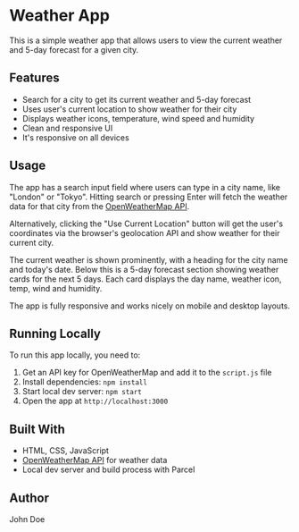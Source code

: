 <html>
<h1>Weather App</h1>
<p>This is a simple weather app that allows users to view the current weather and 5-day forecast for a given city.</p>
<h2>Features</h2>
<ul>
  <li>Search for a city to get its current weather and 5-day forecast</li>
  <li>Uses user's current location to show weather for their city</li>
  <li>Displays weather icons, temperature, wind speed and humidity</li>
  <li>Clean and responsive UI</li>
  <li>It's responsive on all devices</li>
</ul>
<h2>Usage</h2>
<p>The app has a search input field where users can type in a city name, like "London" or "Tokyo". Hitting search or
  pressing Enter will fetch the weather data for that city from the <a
    href="https://openweathermap.org/api">OpenWeatherMap API</a>.</p>
<p>Alternatively, clicking the "Use Current Location" button will get the user's coordinates via the browser's
  geolocation API and show weather for their current city.</p>
<p>The current weather is shown prominently, with a heading for the city name and today's date. Below this is a 5-day
  forecast section showing weather cards for the next 5 days. Each card displays the day name, weather icon, temp, wind
  and humidity.</p>
<p>The app is fully responsive and works nicely on mobile and desktop layouts.</p>
<h2>Running Locally</h2>
<p>To run this app locally, you need to:</p>
<ol>
  <li>Get an API key for OpenWeatherMap and add it to the <code>script.js</code> file</li>
  <li>Install dependencies: <code>npm install</code></li>
  <li>Start local dev server: <code>npm start</code></li>
  <li>Open the app at <code>http://localhost:3000</code></li>
</ol>
<h2>Built With</h2>
<ul>
  <li>HTML, CSS, JavaScript</li>
  <li><a href="https://openweathermap.org/api">OpenWeatherMap API</a> for weather data</li>
  <li>Local dev server and build process with Parcel</li>
</ul>
<h2>Author</h2>
<p>John Doe</p>

</html>
